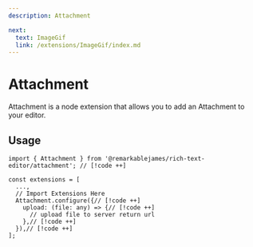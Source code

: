 ```yaml
---
description: Attachment

next:
  text: ImageGif
  link: /extensions/ImageGif/index.md
---
```


# Attachment

Attachment is a node extension that allows you to add an Attachment to your editor.

## Usage

```tsx
import { Attachment } from '@remarkablejames/rich-text-editor/attachment'; // [!code ++]

const extensions = [
  ...,
  // Import Extensions Here
  Attachment.configure({// [!code ++]
    upload: (file: any) => {// [!code ++]
      // upload file to server return url
    },// [!code ++]
  }),// [!code ++]
];
```

